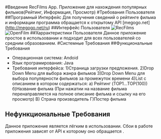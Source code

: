 #Введение
RecFilms App. Приложение для нахождения популярных фильмов(Рейтинг, Информация, Просмотр)
#Требования Пользователя
##Програмный Интерфейс
Для получения сведений о рейтинге фильма и информации программа обращается к открытому API [megogo.net] (http://megogo.net/ru)
##Интерфейс Пользователя
![RecFilms](https://pp.vk.me/c836535/v836535767/149ac/qKXAkFKdhfQ.jpg "")
![OpenFilm](https://pp.vk.me/c836535/v836535767/149a5/W0eS_MEMj-E.jpg "")
##Харрактеристики Пользователя
Данное приложение простое в использовании и подходит для всех пользователей со средним образованием.
#Системные Требования
##Функциональные Требования
- Операционная система: Andoid
- Язык програмирования: Java
- Требования интерфейса:
1)Страница загрузки предложения.
2)Drop Down Menu для выбора жанра фильмов
3)Drop Down Menu для выбора популярности фильмов за промежуток времени
4)List c описанием в котором содержаться:
	a) Рейтинг (TOP1...TOP(100))
	б)Название фильма (При нажатии на название фильма  перенаправляется на полное описание фильма и ссылку на его просмотр)
	В) Страна производитель
	Г)Постер фильма
  
## Нефункциональные Требования
Данное приложение является лёгким в использовании. Сбои в работе приложения зависят от API к которому оно обращается .
